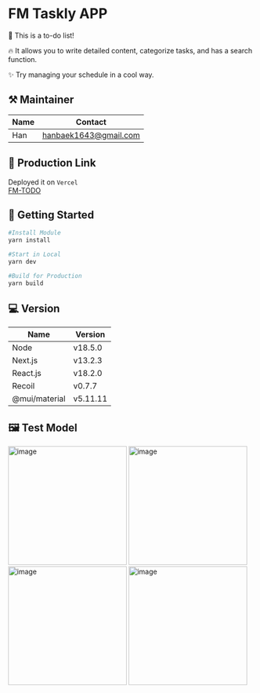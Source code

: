 # FM Taskly APP

📝 This is a to-do list!

🔥 It allows you to write detailed content, categorize tasks, and has a search function.

✨ Try managing your schedule in a cool way.

## ⚒ Maintainer

| Name | Contact               |
| ---- | --------------------- |
| Han  | hanbaek1643@gmail.com |

## 🔗 Production Link

Deployed it on `Vercel`<br/>
[FM-TODO](https://fm-project.vercel.app/)

## 🚀 Getting Started

```bash
#Install Module
yarn install

#Start in Local
yarn dev

#Build for Production
yarn build
```

## 💻 Version

| Name          | Version  |
| ------------- | -------- |
| Node          | v18.5.0  |
| Next.js       | v13.2.3  |
| React.js      | v18.2.0  |
| Recoil        | v0.7.7   |
| @mui/material | v5.11.11 |

## 🖼 Test Model
<div>
<img width="242" alt="image" src="https://user-images.githubusercontent.com/78290030/222962136-09c05fd1-89fb-4029-8953-80e1ea932dc2.png">
<img width="242" alt="image" src="https://user-images.githubusercontent.com/78290030/222962215-4d8cdc39-1ca3-4887-a97d-5240f54d4851.png">
<img width="242" alt="image" src="https://user-images.githubusercontent.com/78290030/222962532-4bd9b095-60de-489c-9894-53276cd15f8e.png">
<img width="242" alt="image" src="https://user-images.githubusercontent.com/78290030/222962391-8263909a-1687-4d6d-8de9-e02feda43302.png">
</div>




